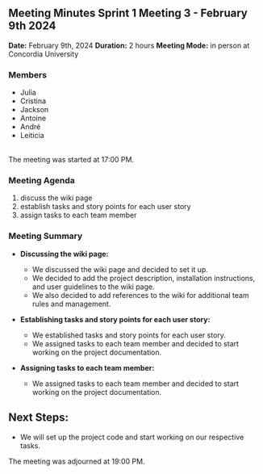 ## Meeting Minutes Sprint 1 Meeting 3 - February 9th 2024

**Date:** February 9th, 2024
**Duration:** 2 hours
**Meeting Mode:** in person at Concordia University

### Members
- Julia
- Cristina
- Jackson
- Antoine
- André
- Leiticia

<br>The meeting was started at 17:00 PM.

### Meeting Agenda

1. discuss the wiki page
2. establish tasks and story points for each user story
3. assign tasks to each team member

### Meeting Summary
- **Discussing the wiki page:** 
  - We discussed the wiki page and decided to set it up.
  - We decided to add the project description, installation instructions, and user guidelines to the wiki page.
  - We also decided to add references to the wiki for additional team rules and management.

- **Establishing tasks and story points for each user story:**
  - We established tasks and story points for each user story.
  - We assigned tasks to each team member and decided to start working on the project documentation.

- **Assigning tasks to each team member:**
  - We assigned tasks to each team member and decided to start working on the project documentation.


## Next Steps:
- We will set up the project code and start working on our respective tasks.

The meeting was adjourned at 19:00 PM.

